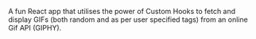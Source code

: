 A fun React app that utilises the power of Custom Hooks to fetch and display GIFs (both random and as per user specified tags) from an online Gif API (GIPHY).
